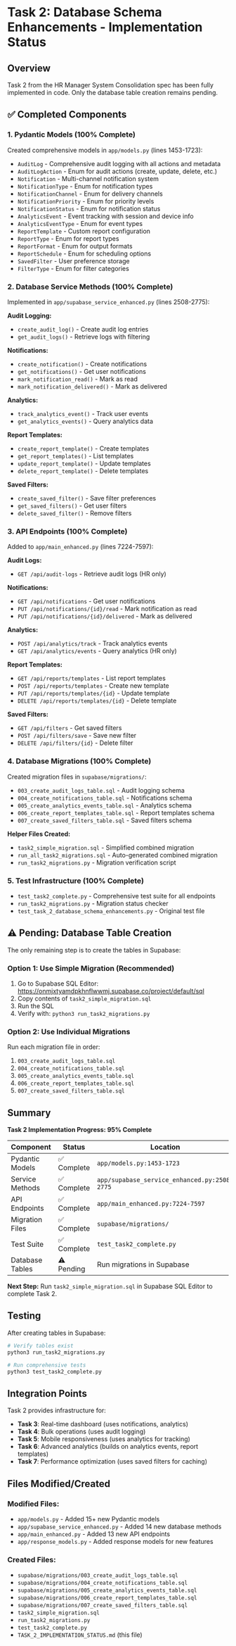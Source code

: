 # Task 2: Database Schema Enhancements - Implementation Status

## Overview
Task 2 from the HR Manager System Consolidation spec has been fully implemented in code. Only the database table creation remains pending.

## ✅ Completed Components

### 1. Pydantic Models (100% Complete)
Created comprehensive models in `app/models.py` (lines 1453-1723):
- `AuditLog` - Comprehensive audit logging with all actions and metadata
- `AuditLogAction` - Enum for audit actions (create, update, delete, etc.)
- `Notification` - Multi-channel notification system
- `NotificationType` - Enum for notification types  
- `NotificationChannel` - Enum for delivery channels
- `NotificationPriority` - Enum for priority levels
- `NotificationStatus` - Enum for notification status
- `AnalyticsEvent` - Event tracking with session and device info
- `AnalyticsEventType` - Enum for event types
- `ReportTemplate` - Custom report configuration
- `ReportType` - Enum for report types
- `ReportFormat` - Enum for output formats
- `ReportSchedule` - Enum for scheduling options
- `SavedFilter` - User preference storage
- `FilterType` - Enum for filter categories

### 2. Database Service Methods (100% Complete)
Implemented in `app/supabase_service_enhanced.py` (lines 2508-2775):

**Audit Logging:**
- `create_audit_log()` - Create audit log entries
- `get_audit_logs()` - Retrieve logs with filtering

**Notifications:**
- `create_notification()` - Create notifications
- `get_notifications()` - Get user notifications
- `mark_notification_read()` - Mark as read
- `mark_notification_delivered()` - Mark as delivered

**Analytics:**
- `track_analytics_event()` - Track user events
- `get_analytics_events()` - Query analytics data

**Report Templates:**
- `create_report_template()` - Create templates
- `get_report_templates()` - List templates
- `update_report_template()` - Update templates
- `delete_report_template()` - Delete templates

**Saved Filters:**
- `create_saved_filter()` - Save filter preferences
- `get_saved_filters()` - Get user filters
- `delete_saved_filter()` - Remove filters

### 3. API Endpoints (100% Complete)
Added to `app/main_enhanced.py` (lines 7224-7597):

**Audit Logs:**
- `GET /api/audit-logs` - Retrieve audit logs (HR only)

**Notifications:**
- `GET /api/notifications` - Get user notifications
- `PUT /api/notifications/{id}/read` - Mark notification as read
- `PUT /api/notifications/{id}/delivered` - Mark as delivered

**Analytics:**
- `POST /api/analytics/track` - Track analytics events
- `GET /api/analytics/events` - Query analytics (HR only)

**Report Templates:**
- `GET /api/reports/templates` - List report templates
- `POST /api/reports/templates` - Create new template
- `PUT /api/reports/templates/{id}` - Update template
- `DELETE /api/reports/templates/{id}` - Delete template

**Saved Filters:**
- `GET /api/filters` - Get saved filters
- `POST /api/filters/save` - Save new filter
- `DELETE /api/filters/{id}` - Delete filter

### 4. Database Migrations (100% Complete)
Created migration files in `supabase/migrations/`:
- `003_create_audit_logs_table.sql` - Audit logging schema
- `004_create_notifications_table.sql` - Notifications schema
- `005_create_analytics_events_table.sql` - Analytics schema
- `006_create_report_templates_table.sql` - Report templates schema
- `007_create_saved_filters_table.sql` - Saved filters schema

**Helper Files Created:**
- `task2_simple_migration.sql` - Simplified combined migration
- `run_all_task2_migrations.sql` - Auto-generated combined migration
- `run_task2_migrations.py` - Migration verification script

### 5. Test Infrastructure (100% Complete)
- `test_task2_complete.py` - Comprehensive test suite for all endpoints
- `run_task2_migrations.py` - Migration status checker
- `test_task_2_database_schema_enhancements.py` - Original test file

## ⚠️ Pending: Database Table Creation

The only remaining step is to create the tables in Supabase:

### Option 1: Use Simple Migration (Recommended)
1. Go to Supabase SQL Editor: https://onmjxtyamdpkhnflwwmj.supabase.co/project/default/sql
2. Copy contents of `task2_simple_migration.sql`
3. Run the SQL
4. Verify with: `python3 run_task2_migrations.py`

### Option 2: Use Individual Migrations
Run each migration file in order:
1. `003_create_audit_logs_table.sql`
2. `004_create_notifications_table.sql`
3. `005_create_analytics_events_table.sql`
4. `006_create_report_templates_table.sql`
5. `007_create_saved_filters_table.sql`

## Summary

**Task 2 Implementation Progress: 95% Complete**

| Component | Status | Location |
|-----------|--------|----------|
| Pydantic Models | ✅ Complete | `app/models.py:1453-1723` |
| Service Methods | ✅ Complete | `app/supabase_service_enhanced.py:2508-2775` |
| API Endpoints | ✅ Complete | `app/main_enhanced.py:7224-7597` |
| Migration Files | ✅ Complete | `supabase/migrations/` |
| Test Suite | ✅ Complete | `test_task2_complete.py` |
| Database Tables | ⚠️ Pending | Run migrations in Supabase |

**Next Step:** Run `task2_simple_migration.sql` in Supabase SQL Editor to complete Task 2.

## Testing

After creating tables in Supabase:

```bash
# Verify tables exist
python3 run_task2_migrations.py

# Run comprehensive tests
python3 test_task2_complete.py
```

## Integration Points

Task 2 provides infrastructure for:
- **Task 3**: Real-time dashboard (uses notifications, analytics)
- **Task 4**: Bulk operations (uses audit logging)
- **Task 5**: Mobile responsiveness (uses analytics for tracking)
- **Task 6**: Advanced analytics (builds on analytics events, report templates)
- **Task 7**: Performance optimization (uses saved filters for caching)

## Files Modified/Created

### Modified Files:
- `app/models.py` - Added 15+ new Pydantic models
- `app/supabase_service_enhanced.py` - Added 14 new database methods
- `app/main_enhanced.py` - Added 13 new API endpoints
- `app/response_models.py` - Added response models for new features

### Created Files:
- `supabase/migrations/003_create_audit_logs_table.sql`
- `supabase/migrations/004_create_notifications_table.sql`
- `supabase/migrations/005_create_analytics_events_table.sql`
- `supabase/migrations/006_create_report_templates_table.sql`
- `supabase/migrations/007_create_saved_filters_table.sql`
- `task2_simple_migration.sql`
- `run_task2_migrations.py`
- `test_task2_complete.py`
- `TASK_2_IMPLEMENTATION_STATUS.md` (this file)